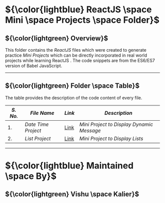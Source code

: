 # ${\color{lightblue} ReactJS \space Mini \space Projects \space Folder}$

## ${\color{lightgreen} Overview}$

This folder contains the *ReactJS* files which were created to generate practice *Mini Projects* which can be directly incorporated in real world
projects while learning ReactJS . The code snippets are from the ES6/ES7 version of Babel JavaScript.

------

## ${\color{lightgreen} Folder \space Table}$

The table provides the description of the code content of every file.

| ***S. No.*** | ***File Name*** | ***Link*** | ***Description*** |
|-|-|-|-|
| 1. | *Date Time Project* | [Link](https://github.com/VishuKalier2003/Web-Development/tree/main/ReactJS/Mini%20Projects/Date%20Time%20Project) | *Mini Project to Display Dynamic Message* |
| 2. | *List Project* | [Link](https://github.com/VishuKalier2003/Web-Development/tree/main/ReactJS/Mini%20Projects/List%20Project) | *Mini Project to Display Lists* | 

------


# ${\color{lightblue} Maintained \space By}$
## ${\color{lightgreen} Vishu \space Kalier}$
